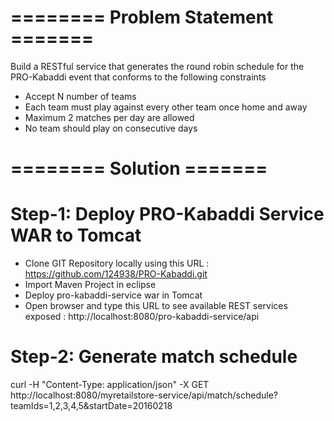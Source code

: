 # ======== Problem Statement =======
Build a RESTful service that generates the round robin schedule for the PRO-Kabaddi event that conforms to the following constraints
- Accept N number of teams
- Each team must play against every other team once home and away
- Maximum 2 matches per day are allowed
- No team should play on consecutive days

# ======== Solution =======

# Step-1: Deploy PRO-Kabaddi Service WAR to Tomcat
- Clone GIT Repository locally using this URL : https://github.com/124938/PRO-Kabaddi.git
- Import Maven Project in eclipse
- Deploy pro-kabaddi-service war in Tomcat
- Open browser and type this URL to see available REST services exposed : http://localhost:8080/pro-kabaddi-service/api

# Step-2: Generate match schedule
curl -H "Content-Type: application/json" -X GET http://localhost:8080/myretailstore-service/api/match/schedule?teamIds=1,2,3,4,5&startDate=20160218

